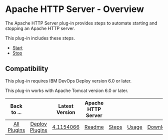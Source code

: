 
# Apache HTTP Server - Overview


The Apache HTTP Server plug-in provides steps to automate starting and stopping an Apache HTTP server.

This plug-in includes these steps.

* [Start](https://urbancode.github.io/IBM-UCx-PLUGIN-DOCS/UCD/Apache/steps.html#stop "Start")
* [Stop](https://urbancode.github.io/IBM-UCx-PLUGIN-DOCS/UCD/Apache/steps.html#start "Stop")

## Compatibility

This plug-in requires IBM DevOps Deploy version 6.0 or later.

This plug-in works with Apache Tomcat version 6.0 or later.


|Back to ...||Latest Version|Apache HTTP Server ||||
| :---: | :---: | :---: | :---: | :---: | :---: | :---: |
|[All Plugins](../../index.md)|[Deploy Plugins](../README.md)|[4.1154066](https://raw.githubusercontent.com/UrbanCode/IBM-UCD-PLUGINS/main/files/Apache/ucd-Apache-4.1154066.zip)|[Readme](README.md)|[Steps](steps.md)|[Usage](usage.md)|[Downloads](downloads.md)|
